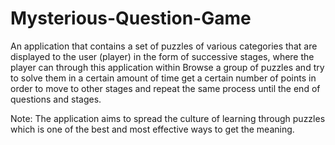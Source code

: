 # Mysterious-Question-Game

An application that contains a set of puzzles of various categories that are displayed to the user (player) in the form of
successive stages, where the player can through this application within Browse a group of puzzles and try to solve them
in a certain amount of time get a certain number of points in order to move to other stages and repeat the same process until the end
of questions and stages.

Note:
The application aims to spread the culture of learning through puzzles
which is one of the best and most effective ways to get the meaning.
